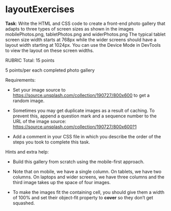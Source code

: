 # layoutExercises

<strong>Task</strong>: 
Write the HTML and CSS code to create a front-end photo gallery that adapts to three types of screen sizes as shown in the images mobilePhotos.png, tabletPhotos.png and widerPhotos.png The typical tablet screen size width starts at 768px while the wider screens should have a layout width starting at 1024px.  You can use the Device Mode in DevTools to view the layout on these screen widths.

RUBRIC
Total: 15 points

5 points/per each completed photo gallery 

Requirements:

- Set your image source to
https://source.unsplash.com/collection/190727/800x600 to get a random image.

- Sometimes you may get duplicate images as a result of caching. To prevent this, append
a question mark and a sequence number to the URL of the image source: 
https://source.unsplash.com/collection/190727/800x600?1

- Add a comment in your CSS file in which you describe the order of the steps you took to complete this task. 

Hints and extra help:

- Build this gallery from scratch using the mobile-first approach. 

- Note that on mobile, we have a single column. On tablets, we have two columns. On
laptops and wider screens, we have three columns and the third image takes up the
space of four images.

- To make the images fit the containing cell, you should give them a width of 100% and set
their object-fit property to <strong>cover</strong> so they don’t get squashed.

